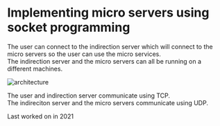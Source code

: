 # Implementing micro servers using socket programming
  
The user can connect to the indirection server which will connect to the micro servers so the user can use the micro services.  
The indirection server and the micro servers can all be running on a different machines.
  
![architecture](https://github.com/quinnledingham/MicroServicesServer/blob/main/images/architecture.PNG?raw=true)
  
The user and indirection server communicate using TCP.  
The indireciton server and the micro servers communicate using UDP.  
  
Last worked on in 2021
